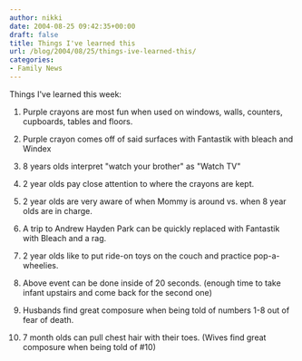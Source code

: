 ```yaml
---
author: nikki
date: 2004-08-25 09:42:35+00:00
draft: false
title: Things I've learned this
url: /blog/2004/08/25/things-ive-learned-this/
categories:
- Family News
---
```


Things I've learned this week:

1. Purple crayons are most fun when used on windows, walls, counters, cupboards, tables and floors.

2. Purple crayon comes off of said surfaces with Fantastik with bleach and Windex

3. 8 years olds interpret "watch your brother" as "Watch TV"

4. 2 year olds pay close attention to where the crayons are kept.

5. 2 year olds are very aware of when Mommy is around vs. when 8 year olds are in charge.

6. A trip to Andrew  Hayden Park can be quickly replaced with Fantastik with Bleach and a rag.

7. 2 year olds like to put ride-on toys on the couch and practice pop-a-wheelies.

8. Above event can be done inside of 20 seconds. (enough time to take infant upstairs and come back for the second one)

9. Husbands find great composure when being told of numbers 1-8 out of fear of death.

10. 7 month olds can pull chest hair with their toes.  (Wives find great composure when being told of #10)
